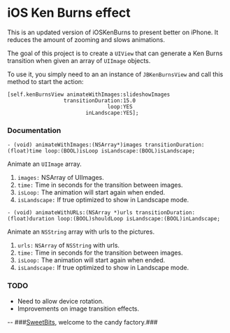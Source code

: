 iOS Ken Burns effect
====================

This is an updated version of iOSKenBurns to present better on iPhone. It reduces the amount of zooming and slows animations.

The goal of this project is to create a `UIView` that can generate a Ken Burns transition when given an array of `UIImage` objects.

To use it, you simply need to an an instance of `JBKenBurnsView` and call this method to start the action:

``` objc
[self.kenBurnsView animateWithImages:slideshowImages
			 	  transitionDuration:15.0 
						   		loop:YES 
						 inLandscape:YES];
```

### Documentation

``` objc
- (void) animateWithImages:(NSArray*)images transitionDuration:(float)time loop:(BOOL)isLoop isLandscape:(BOOL)isLandscape;
```
Animate an `UIImage` array.

1. `images:` NSArray of UIImages.
2. `time:`  Time in seconds for the transition between images.
3. `isLoop:`  The animation will start again when ended.
4. `isLandscape:`  If true optimized to show in Landscape mode.



``` objc
- (void) animateWithURLs:(NSArray *)urls transitionDuration:(float)duration loop:(BOOL)shouldLoop isLandscape:(BOOL)inLandscape;
```
Animate an `NSString` array with urls to the pictures.

1. `urls:` `NSArray` of `NSString` with urls.
2. `time:`  Time in seconds for the transition between images.
3. `isLoop:`  The animation will start again when ended.
4. `isLandscape:`  If true optimized to show in Landscape mode.

### TODO

* Need to allow device rotation.
* Improvements on image transition effects.

--
###[SweetBits](http://www.sweetbits.es/ "SweetBits"), welcome to the candy factory.###